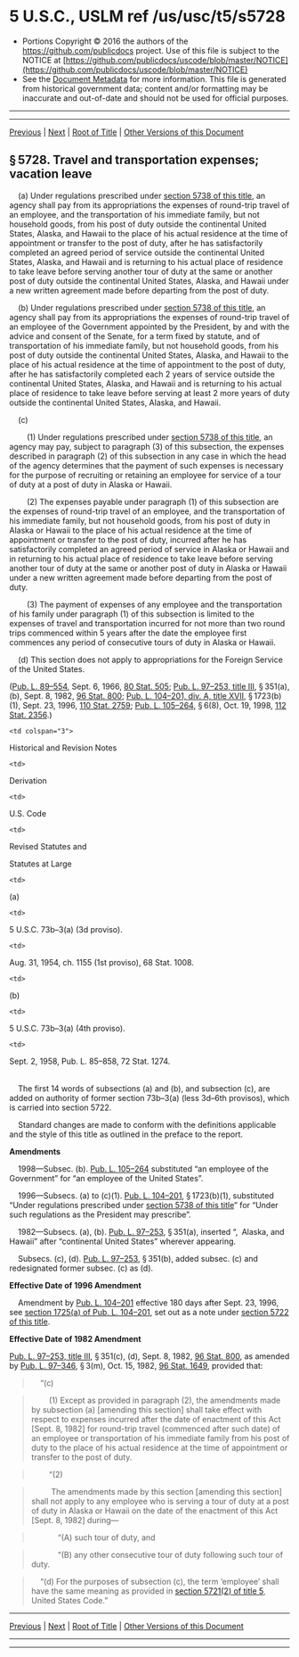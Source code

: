 ---
---

# 5 U.S.C., USLM ref /us/usc/t5/s5728

* Portions Copyright © 2016 the authors of the https://github.com/publicdocs project.
  Use of this file is subject to the NOTICE at [https://github.com/publicdocs/uscode/blob/master/NOTICE](https://github.com/publicdocs/uscode/blob/master/NOTICE)
* See the [Document Metadata](././../../../../../../..//README.md) for more information.
  This file is generated from historical government data; content and/or formatting may be inaccurate and out-of-date and should not be used for official purposes.

----------
----------

[Previous](./../../../../../../..//us/usc/t5/ptIII/sptD/ch57/schII/m__us_usc_t5_s5727.md) | [Next](./../../../../../../..//us/usc/t5/ptIII/sptD/ch57/schII/m__us_usc_t5_s5729.md) | [Root of Title](./../../../../../../../) | [Other Versions of this Document](https://publicdocs.github.io/go/links?ns=uslm&ref=%2Fus%2Fusc%2Ft5%2Fs5728)

## § 5728. Travel and transportation expenses; vacation leave

    (a) Under regulations prescribed under [section 5738 of this title][/us/usc/t5/s5738], an agency shall pay from its appropriations the expenses of round-trip travel of an employee, and the transportation of his immediate family, but not household goods, from his post of duty outside the continental United States, Alaska, and Hawaii to the place of his actual residence at the time of appointment or transfer to the post of duty, after he has satisfactorily completed an agreed period of service outside the continental United States, Alaska, and Hawaii and is returning to his actual place of residence to take leave before serving another tour of duty at the same or another post of duty outside the continental United States, Alaska, and Hawaii under a new written agreement made before departing from the post of duty.

    (b) Under regulations prescribed under [section 5738 of this title][/us/usc/t5/s5738], an agency shall pay from its appropriations the expenses of round-trip travel of an employee of the Government appointed by the President, by and with the advice and consent of the Senate, for a term fixed by statute, and of transportation of his immediate family, but not household goods, from his post of duty outside the continental United States, Alaska, and Hawaii to the place of his actual residence at the time of appointment to the post of duty, after he has satisfactorily completed each 2 years of service outside the continental United States, Alaska, and Hawaii and is returning to his actual place of residence to take leave before serving at least 2 more years of duty outside the continental United States, Alaska, and Hawaii.

    (c)

        (1) Under regulations prescribed under [section 5738 of this title][/us/usc/t5/s5738], an agency may pay, subject to paragraph (3) of this subsection, the expenses described in paragraph (2) of this subsection in any case in which the head of the agency determines that the payment of such expenses is necessary for the purpose of recruiting or retaining an employee for service of a tour of duty at a post of duty in Alaska or Hawaii.

        (2) The expenses payable under paragraph (1) of this subsection are the expenses of round-trip travel of an employee, and the transportation of his immediate family, but not household goods, from his post of duty in Alaska or Hawaii to the place of his actual residence at the time of appointment or transfer to the post of duty, incurred after he has satisfactorily completed an agreed period of service in Alaska or Hawaii and in returning to his actual place of residence to take leave before serving another tour of duty at the same or another post of duty in Alaska or Hawaii under a new written agreement made before departing from the post of duty.

        (3) The payment of expenses of any employee and the transportation of his family under paragraph (1) of this subsection is limited to the expenses of travel and transportation incurred for not more than two round trips commenced within 5 years after the date the employee first commences any period of consecutive tours of duty in Alaska or Hawaii.

    (d) This section does not apply to appropriations for the Foreign Service of the United States.

([Pub. L. 89–554][/us/pl/89/554], Sept. 6, 1966, [80 Stat. 505][/us/stat/80/505]; [Pub. L. 97–253, title III][/us/pl/97/253/tIII], § 351(a), (b), Sept. 8, 1982, [96 Stat. 800][/us/stat/96/800]; [Pub. L. 104–201, div. A, title XVII][/us/pl/104/201/dA/tXVII], § 1723(b)(1), Sept. 23, 1996, [110 Stat. 2759][/us/stat/110/2759]; [Pub. L. 105–264][/us/pl/105/264], § 6(8), Oct. 19, 1998, [112 Stat. 2356][/us/stat/112/2356].)

<table>

  <tr>

    <td colspan="3"> 

Historical and Revision Notes  </td>

  </tr>

  <tr>

    <td> 

Derivation  </td>

    <td> 

U.S. Code  </td>

    <td> 

Revised Statutes and

Statutes at Large  </td>

  </tr>

  <tr>

    <td> 

(a)  </td>

    <td> 

5 U.S.C. 73b–3(a) (3d proviso).  </td>

    <td> 

Aug. 31, 1954, ch. 1155 (1st proviso), 68 Stat. 1008.  </td>

  </tr>

  <tr>

    <td> 

(b)  </td>

    <td> 

5 U.S.C. 73b–3(a) (4th proviso).  </td>

    <td> 

Sept. 2, 1958, Pub. L. 85–858, 72 Stat. 1274.  </td>

  </tr>

</table>

    The first 14 words of subsections (a) and (b), and subsection (c), are added on authority of former section 73b–3(a) (less 3d–6th provisos), which is carried into section 5722.

    Standard changes are made to conform with the definitions applicable and the style of this title as outlined in the preface to the report.

 __Amendments__ 

    1998—Subsec. (b). [Pub. L. 105–264][/us/pl/105/264] substituted “an employee of the Government” for “an employee of the United States”.

    1996—Subsecs. (a) to (c)(1). [Pub. L. 104–201][/us/pl/104/201], § 1723(b)(1), substituted “Under regulations prescribed under [section 5738 of this title][/us/usc/t5/s5738]” for “Under such regulations as the President may prescribe”.

    1982—Subsecs. (a), (b). [Pub. L. 97–253][/us/pl/97/253], § 351(a), inserted “, Alaska, and Hawaii” after “continental United States” wherever appearing.

    Subsecs. (c), (d). [Pub. L. 97–253][/us/pl/97/253], § 351(b), added subsec. (c) and redesignated former subsec. (c) as (d).

 __Effective Date of 1996 Amendment__ 

    Amendment by [Pub. L. 104–201][/us/pl/104/201] effective 180 days after Sept. 23, 1996, see [section 1725(a) of Pub. L. 104–201][/us/pl/104/201/s1725/a], set out as a note under [section 5722 of this title][/us/usc/t5/s5722].

 __Effective Date of 1982 Amendment__ 

[Pub. L. 97–253, title III][/us/pl/97/253/tIII], § 351(c), (d), Sept. 8, 1982, [96 Stat. 800][/us/stat/96/800], as amended by [Pub. L. 97–346][/us/pl/97/346], § 3(m), Oct. 15, 1982, [96 Stat. 1649][/us/stat/96/1649], provided that:

>     “(c)

>         (1) Except as provided in paragraph (2), the amendments made by subsection (a) \[amending this section\] shall take effect with respect to expenses incurred after the date of enactment of this Act \[Sept. 8, 1982\] for round-trip travel (commenced after such date) of an employee or transportation of his immediate family from his post of duty to the place of his actual residence at the time of appointment or transfer to the post of duty.

>         “(2)

>          The amendments made by this section \[amending this section\] shall not apply to any employee who is serving a tour of duty at a post of duty in Alaska or Hawaii on the date of the enactment of this Act \[Sept. 8, 1982\] during—

>             “(A) such tour of duty, and

>             “(B) any other consecutive tour of duty following such tour of duty.

>     “(d) For the purposes of subsection (c), the term ‘employee’ shall have the same meaning as provided in [section 5721(2) of title 5][/us/usc/t5/s5721/2], United States Code.”

----------

[Previous](./../../../../../../..//us/usc/t5/ptIII/sptD/ch57/schII/m__us_usc_t5_s5727.md) | [Next](./../../../../../../..//us/usc/t5/ptIII/sptD/ch57/schII/m__us_usc_t5_s5729.md) | [Root of Title](./../../../../../../../) | [Other Versions of this Document](https://publicdocs.github.io/go/links?ns=uslm&ref=%2Fus%2Fusc%2Ft5%2Fs5728)

----------
----------

[/us/usc/t5/s5738]: https://publicdocs.github.io/go/links?ns=uslm&ref=%2Fus%2Fusc%2Ft5%2Fs5738
[/us/usc/t5/s5738]: https://publicdocs.github.io/go/links?ns=uslm&ref=%2Fus%2Fusc%2Ft5%2Fs5738
[/us/usc/t5/s5738]: https://publicdocs.github.io/go/links?ns=uslm&ref=%2Fus%2Fusc%2Ft5%2Fs5738
[/us/pl/89/554]: https://publicdocs.github.io/go/links?ns=uslm&ref=%2Fus%2Fpl%2F89%2F554
[/us/stat/80/505]: https://publicdocs.github.io/go/links?ns=uslm&ref=%2Fus%2Fstat%2F80%2F505
[/us/pl/97/253/tIII]: https://publicdocs.github.io/go/links?ns=uslm&ref=%2Fus%2Fpl%2F97%2F253%2FtIII
[/us/stat/96/800]: https://publicdocs.github.io/go/links?ns=uslm&ref=%2Fus%2Fstat%2F96%2F800
[/us/pl/104/201/dA/tXVII]: https://publicdocs.github.io/go/links?ns=uslm&ref=%2Fus%2Fpl%2F104%2F201%2FdA%2FtXVII
[/us/stat/110/2759]: https://publicdocs.github.io/go/links?ns=uslm&ref=%2Fus%2Fstat%2F110%2F2759
[/us/pl/105/264]: https://publicdocs.github.io/go/links?ns=uslm&ref=%2Fus%2Fpl%2F105%2F264
[/us/stat/112/2356]: https://publicdocs.github.io/go/links?ns=uslm&ref=%2Fus%2Fstat%2F112%2F2356
[/us/pl/105/264]: https://publicdocs.github.io/go/links?ns=uslm&ref=%2Fus%2Fpl%2F105%2F264
[/us/pl/104/201]: https://publicdocs.github.io/go/links?ns=uslm&ref=%2Fus%2Fpl%2F104%2F201
[/us/usc/t5/s5738]: https://publicdocs.github.io/go/links?ns=uslm&ref=%2Fus%2Fusc%2Ft5%2Fs5738
[/us/pl/97/253]: https://publicdocs.github.io/go/links?ns=uslm&ref=%2Fus%2Fpl%2F97%2F253
[/us/pl/97/253]: https://publicdocs.github.io/go/links?ns=uslm&ref=%2Fus%2Fpl%2F97%2F253
[/us/pl/104/201]: https://publicdocs.github.io/go/links?ns=uslm&ref=%2Fus%2Fpl%2F104%2F201
[/us/pl/104/201/s1725/a]: https://publicdocs.github.io/go/links?ns=uslm&ref=%2Fus%2Fpl%2F104%2F201%2Fs1725%2Fa
[/us/usc/t5/s5722]: https://publicdocs.github.io/go/links?ns=uslm&ref=%2Fus%2Fusc%2Ft5%2Fs5722
[/us/pl/97/253/tIII]: https://publicdocs.github.io/go/links?ns=uslm&ref=%2Fus%2Fpl%2F97%2F253%2FtIII
[/us/stat/96/800]: https://publicdocs.github.io/go/links?ns=uslm&ref=%2Fus%2Fstat%2F96%2F800
[/us/pl/97/346]: https://publicdocs.github.io/go/links?ns=uslm&ref=%2Fus%2Fpl%2F97%2F346
[/us/stat/96/1649]: https://publicdocs.github.io/go/links?ns=uslm&ref=%2Fus%2Fstat%2F96%2F1649
[/us/usc/t5/s5721/2]: https://publicdocs.github.io/go/links?ns=uslm&ref=%2Fus%2Fusc%2Ft5%2Fs5721%2F2


